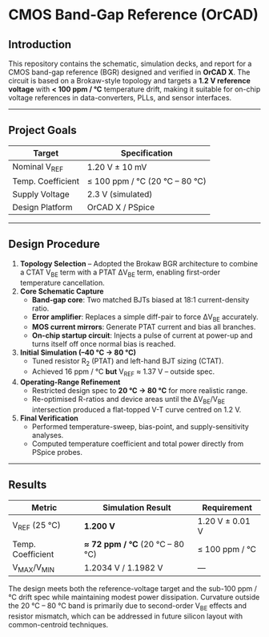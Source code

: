 # CMOS Band-Gap Reference (OrCAD)

## Introduction  
This repository contains the schematic, simulation decks, and report for a CMOS band-gap reference (BGR) designed and verified in **OrCAD X**.  The circuit is based on a Brokaw-style topology and targets a **1.2 V reference voltage** with **< 100 ppm / °C** temperature drift, making it suitable for on-chip voltage references in data-converters, PLLs, and sensor interfaces. 

---

## Project Goals  

| Target | Specification |
|--------|---------------|
| Nominal V<sub>REF</sub> | 1.20 V ± 10 mV |
| Temp. Coefficient | ≤ 100 ppm / °C (20 °C – 80 °C) |
| Supply Voltage | 2.3 V (simulated) |
| Design Platform | OrCAD X / PSpice |

---

## Design Procedure  

1. **Topology Selection** – Adopted the Brokaw BGR architecture to combine a CTAT V<sub>BE</sub> term with a PTAT ΔV<sub>BE</sub> term, enabling first-order temperature cancellation.  
2. **Core Schematic Capture**  
   * **Band-gap core**: Two matched BJTs biased at 18:1 current-density ratio.  
   * **Error amplifier**: Replaces a simple diff-pair to force ΔV<sub>BE</sub> accurately.  
   * **MOS current mirrors**: Generate PTAT current and bias all branches.  
   * **On-chip startup circuit**: Injects a pulse of current at power-up and turns itself off once normal bias is reached.  
3. **Initial Simulation (–40 °C → 80 °C)**  
   * Tuned resistor R<sub>2</sub> (PTAT) and left-hand BJT sizing (CTAT).  
   * Achieved 16 ppm / °C **but** V<sub>REF</sub> ≈ 1.37 V – outside spec.
4. **Operating-Range Refinement**  
   * Restricted design spec to **20 °C → 80 °C** for more realistic range.  
   * Re-optimised R-ratios and device areas until the ΔV<sub>BE</sub>/V<sub>BE</sub> intersection produced a flat-topped V-T curve centred on 1.2 V.  
5. **Final Verification**  
   * Performed temperature-sweep, bias-point, and supply-sensitivity analyses.  
   * Computed temperature coefficient and total power directly from PSpice probes.  

---

## Results  

| Metric | Simulation Result | Requirement |
|--------|------------------|-------------|
| V<sub>REF</sub> (25 °C) | **1.200 V** | 1.20 V ± 0.01 V |
| Temp. Coefficient | **≈ 72 ppm / °C** (20 °C – 80 °C) | ≤ 100 ppm / °C |
| V<sub>MAX</sub>/V<sub>MIN</sub> | 1.2034 V / 1.1982 V | — |


The design meets both the reference-voltage target and the sub-100 ppm / °C drift spec while maintaining modest power dissipation.  Curvature outside the 20 °C – 80 °C band is primarily due to second-order V<sub>BE</sub> effects and resistor mismatch, which can be addressed in future silicon layout with common-centroid techniques.


